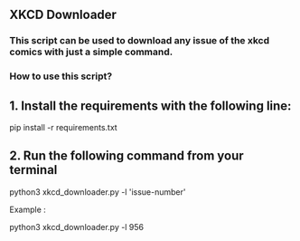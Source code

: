 ## XKCD Downloader

### This script can be used to download any issue of the xkcd comics with just a simple command.

### How to use this script?

## 1. Install the requirements with the following line:

pip install -r requirements.txt

## 2. Run the following command from your terminal

python3 xkcd_downloader.py -l 'issue-number'

Example :

python3 xkcd_downloader.py -l 956
